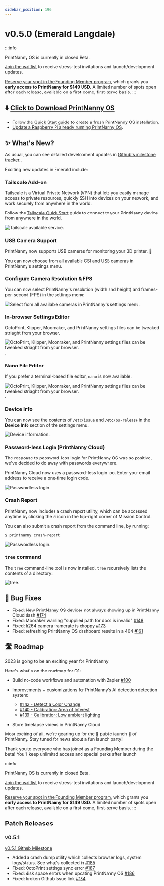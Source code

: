 ```yaml
---
sidebar_position: 196
---
```


# v0.5.0 (Emerald Langdale)

:::info

PrintNanny OS is currently in closed Beta. 

[Join the waitlist](https://printnanny.ai/) to receive stress-test invitations and launch/development updates.

[Reserve your spot in the Founding Member program](https://printnanny.ai/shop/founding-membership), which grants you **early access to PrintNanny for $149 USD.** A limited number of spots open after each release, available on a first-come, first-serve basis. 
:::

## ⬇️ [Click to Download PrintNanny OS](https://github.com/bitsy-ai/printnanny-os/releases/tag/0.5.0)

* Follow the [Quick Start guide](https://docs.printnanny.ai/docs/category/quick-start/) to create a fresh PrintNanny OS installation.
* [Update a Raspberry Pi already running PrintNanny OS](https://docs.printnanny.ai/docs/update-printnanny-os/).

## ✨ What's New?

As usual, you can see detailed development updates in [Github's milestone tracker.](https://github.com/bitsy-ai/printnanny-os/milestone/5?closed=1). 

Exciting new updates in Emerald include:

### Tailscale Add-on

Tailscale is a Virtual Private Network (VPN) that lets you easily manage access to private resources, quickly SSH into devices on your network, and work securely from anywhere in the world.

Follow the [Tailscale Quick Start](https://printnanny.ai/docs/addons/tailscale/) guide to connect to your PrintNanny device from anywhere in the world.

![Tailscale available service.](./img/v0.5.0/tailscale-add-device-to-network.png)

### USB Camera Support

PrintNanny now supports USB cameras for monitoring your 3D printer. 🎦

You can now choose from all available CSI and USB cameras in PrintNanny's settings menu.

### Configure Camera Resolution & FPS

You can now select PrintNanny's resolution (width and height) and frames-per-second (FPS) in the settings menu:

![Select from all available cameras in PrintNanny's settings menu](./img/v0.5.0/camera-settings.png).

### In-browser Settings Editor

OctoPrint, Klipper, Moonraker, and PrintNanny settings files can be tweaked striaght from your browser.

![OctoPrint, Klipper, Moonraker, and PrintNanny settings files can be tweaked striaght from your browser.](./img/v0.5.0/settings-file-editor.png).

### Nano File Editor

If you prefer a terminal-based file editor, `nano` is now available. 

![OctoPrint, Klipper, Moonraker, and PrintNanny settings files can be tweaked striaght from your browser.](./img/v0.5.0/nano-editor.png).

### Device Info

You can now see the contents of `/etc/issue` and `/etc/os-release` in the **Device Info** section of the settings menu.

![Device information](./img/v0.5.0/device-info.png).

### Password-less Login (PrintNanny Cloud)

The response to password-less login for PrintNanny OS was so positive, we've decided to do away with passwords everywhere. 

PrintNanny Cloud now uses a password-less login too. Enter your email address to receive a one-time login code.

![Passwordless login](./img/v0.5.0/passwordless-login.png).

### Crash Report

PrintNanny now includes a crash report utility, which can be accessed anytime by clicking the 🔥 icon in the top-right corner of Mission Control.

You can also submit a crash report from the command line, by running:

```bash
$ printnanny crash-report
```

![Passwordless login](./img/v0.5.0/crash-report.png).


### `tree` command

The `tree` command-line tool is now installed. `tree` recursively lists the contents of a directory:

![tree](./img/v0.5.0/tree.png).


## 🐛 Bug Fixes

* Fixed: New PrintNanny OS devices not always showing up in PrintNanny Cloud dash [#174](https://github.com/bitsy-ai/printnanny-os/issues/174)
* Fixed: Mooraker warning "supplied path for docs is invalid" [#148](https://github.com/bitsy-ai/printnanny-os/issues/148)
* Fixed: h264 camera framerate is choppy [#173](https://github.com/bitsy-ai/printnanny-os/issues/173)
* Fixed: refreshing PrintNanny OS dashboard results in a 404 [#161](https://github.com/bitsy-ai/printnanny-os/issues/161)

## 🛣️ Roadmap

2023 is going to be an exciting year for PrintNanny! 

Here's what's on the roadmap for Q1:

* Build no-code workflows and automation with Zapier [#100](https://github.com/bitsy-ai/printnanny-os/issues/100)
* Improvements + customizations for PrintNanny's AI detection detection system:
    * [#142 - Detect a Color Change](https://github.com/bitsy-ai/printnanny-os/issues/142)
    * [#140 - Calibration: Area of Interest](https://github.com/bitsy-ai/printnanny-os/issues/140)
    * [#139 - Calibration: Low ambient lighting](https://github.com/bitsy-ai/printnanny-os/issues/139)

* Store timelapse videos in PrintNanny Cloud


Most exciting of all, we're gearing up for the 🎊 public launch 🎊 of PrintNanny. Stay tuned for news about a fun launch party!

Thank you to everyone who has joined as a Founding Member during the beta! You'll keep unlimited access and special perks after launch.


:::info

PrintNanny OS is currently in closed Beta. 

[Join the waitlist](https://printnanny.ai/) to receive stress-test invitations and launch/development updates.

[Reserve your spot in the Founding Member program](https://printnanny.ai/shop/founding-membership), which grants you **early access to PrintNanny for $149 USD.** A limited number of spots open after each release, available on a first-come, first-serve basis. 
:::

## Patch Releases

### v0.5.1

[v0.5.1 Github Milestone](https://github.com/bitsy-ai/printnanny-os/milestone/11?closed=1)

* Added a crash dump utility which collects browser logs, system logs/status. See what's collected in [#185](https://github.com/bitsy-ai/printnanny-os/issues/185)
* Fixed: OctoPrint settings sync error [#187](https://github.com/bitsy-ai/printnanny-os/issues/187)
* Fixed: disk space errors when updating PrintNanny OS [#186](https://github.com/bitsy-ai/printnanny-os/issues/186)
* Fixed: broken Github Issue link [#184](https://github.com/bitsy-ai/printnanny-os/issues/184)
